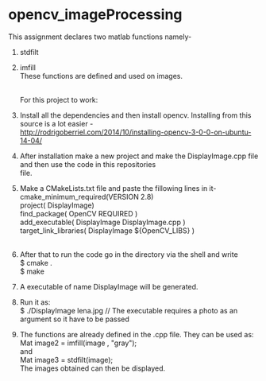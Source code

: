 # opencv_imageProcessing
   This assignment declares two matlab functions namely-<br />
1. stdfilt <br />
2. imfill<br />
   These functions are defined and used on images.<br /><br />

   For this project to work:<br />
1. Install all the dependencies and then install opencv. Installing from this source is a lot easier -<br />
   http://rodrigoberriel.com/2014/10/installing-opencv-3-0-0-on-ubuntu-14-04/  <br />
2. After installation make a new project and make the DisplayImage.cpp file and then use the code in this repositories    
   file.<br />
3. Make a CMakeLists.txt file and paste the fillowing lines in it- <br />
   cmake_minimum_required(VERSION 2.8) <br />
   project( DisplayImage) <br />
   find_package( OpenCV REQUIRED ) <br />
   add_executable( DisplayImage DisplayImage.cpp ) <br />
   target_link_libraries( DisplayImage ${OpenCV_LIBS} ) <br /><br />

4. After that to run the code go in the directory via the shell and write <br />
   $ cmake .  <br />
   $ make  <br />
5. A executable of name DisplayImage will be generated. <br />
6. Run it as: <br />
   $ ./DisplayImage lena.jpg   // The executable requires a photo as an argument so it have to be passed <br />
7. The functions are already defined in the .cpp file. They can be used as: <br />
   Mat image2 = imfill(image , "gray");<br />
   and <br />
   Mat image3 = stdfilt(image); <br />
   The images obtained can then be displayed.
   
      
